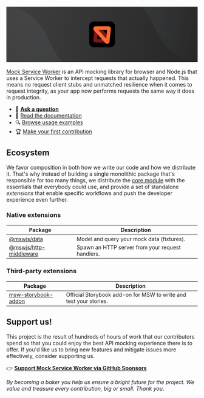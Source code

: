 ![Mock Service Worker banner](../banner.jpg)

[Mock Service Worker](https://github.com/mswjs/msw) is an API mocking library for browser and Node.js that uses a Service Worker to intercept requests that actually happened. This means no request client stubs and unmatched resilience when it comes to request integrity, as your app now performs requests the same way it does in production.

- 💬 [**Ask a question**](https://github.com/mswjs/msw/discussions/new)
- 📙 [Read the documentation](https://mswjs.io/docs)
- 🔍 [Browse usage examples](https://github.com/mswjs/examples)
- 🏆 [Make your first contribution](https://github.com/mswjs/msw/labels/help%20wanted)

## Ecosystem

We favor composition in both how we write our code and how we distribute it. That's why instead of building a single monolithic package that's responsible for too many things, we distribute the [core module](https://www.npmjs.com/package/msw) with the essentials that everybody could use, and provide a set of standalone _extensions_ that enable specific workflows and push the developer experience even further.

### Native extensions

| Package                                                            | Description                                      |
| ------------------------------------------------------------------ | ------------------------------------------------ |
| [@mswjs/data](https://github.com/mswjs/data)                       | Model and query your mock data (fixtures).       |
| [@mswjs/http-middleware](https://github.com/mswjs/http-middleware) | Spawn an HTTP server from your request handlers. |

### Third-party extensions

| Package                                                             | Description                                                       |
| ------------------------------------------------------------------- | ----------------------------------------------------------------- |
| [msw-storybook-addon](https://github.com/mswjs/msw-storybook-addon) | Official Storybook add-on for MSW to write and test your stories. |

## Support us!

This project is the result of hundreds of hours of work that our contributors spend so that you could enjoy the best API mocking experience there is to offer. If you'd like us to bring new features and mitigate issues more effectively, consider supporting us.

👉 [**Support Mock Service Worker via GitHub Sponsors**](https://github.com/sponsors/mswjs)

_By becoming a baker you help us ensure a bright future for the project. We value and treasure every contribution, big or small. Thank you_.
